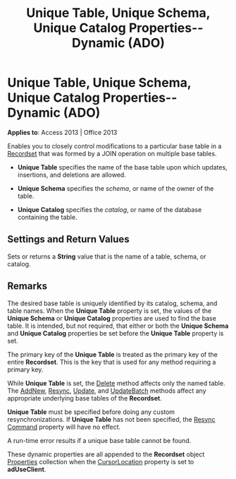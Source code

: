 ﻿---
title: Unique Table, Unique Schema, Unique Catalog Properties--Dynamic (ADO)
TOCTitle: Unique Table, Unique Schema, Unique Catalog Properties--Dynamic (ADO)
ms:assetid: e6374782-755b-322b-21de-6d6a386dcd98
ms:mtpsurl: https://msdn.microsoft.com/en-us/library/JJ250169(v=office.15)
ms:contentKeyID: 48548374
ms.date: 09/18/2015
mtps_version: v=office.15
---

# Unique Table, Unique Schema, Unique Catalog Properties--Dynamic (ADO)


**Applies to**: Access 2013 | Office 2013

Enables you to closely control modifications to a particular base table in a [Recordset](recordset-object-ado.md) that was formed by a JOIN operation on multiple base tables.

  - **Unique Table** specifies the name of the base table upon which updates, insertions, and deletions are allowed.

  - **Unique Schema** specifies the *schema*, or name of the owner of the table.

  - **Unique Catalog** specifies the *catalog*, or name of the database containing the table.

## Settings and Return Values

Sets or returns a **String** value that is the name of a table, schema, or catalog.

## Remarks

The desired base table is uniquely identified by its catalog, schema, and table names. When the **Unique Table** property is set, the values of the **Unique Schema** or **Unique Catalog** properties are used to find the base table. It is intended, but not required, that either or both the **Unique Schema** and **Unique Catalog** properties be set before the **Unique Table** property is set.

The primary key of the **Unique Table** is treated as the primary key of the entire **Recordset**. This is the key that is used for any method requiring a primary key.

While **Unique Table** is set, the [Delete](delete-method-ado-recordset.md) method affects only the named table. The [AddNew](addnew-method-ado.md), [Resync](resync-method-ado.md), [Update](update-method-ado.md), and [UpdateBatch](updatebatch-method-ado.md) methods affect any appropriate underlying base tables of the **Recordset**.

**Unique Table** must be specified before doing any custom resynchronizations. If **Unique Table** has not been specified, the [Resync Command](resync-command-property-dynamic-ado.md) property will have no effect.

A run-time error results if a unique base table cannot be found.

These dynamic properties are all appended to the **Recordset** object [Properties](properties-collection-ado.md) collection when the [CursorLocation](cursorlocation-property-ado.md) property is set to **adUseClient**.

